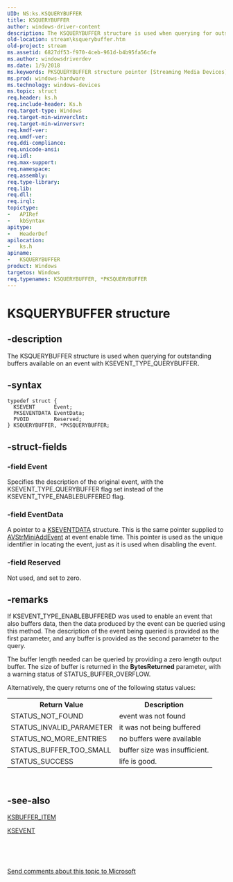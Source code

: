 ```yaml
---
UID: NS:ks.KSQUERYBUFFER
title: KSQUERYBUFFER
author: windows-driver-content
description: The KSQUERYBUFFER structure is used when querying for outstanding buffers available on an event with KSEVENT_TYPE_QUERYBUFFER.
old-location: stream\ksquerybuffer.htm
old-project: stream
ms.assetid: 6827df53-f970-4ceb-961d-b4b95fa56cfe
ms.author: windowsdriverdev
ms.date: 1/9/2018
ms.keywords: PKSQUERYBUFFER structure pointer [Streaming Media Devices], ks-struct_aa45ed01-603d-4452-8862-649a73361c48.xml, *PKSQUERYBUFFER, stream.ksquerybuffer, PKSQUERYBUFFER, KSQUERYBUFFER, ks/KSQUERYBUFFER, ks/PKSQUERYBUFFER, KSQUERYBUFFER structure [Streaming Media Devices]
ms.prod: windows-hardware
ms.technology: windows-devices
ms.topic: struct
req.header: ks.h
req.include-header: Ks.h
req.target-type: Windows
req.target-min-winverclnt: 
req.target-min-winversvr: 
req.kmdf-ver: 
req.umdf-ver: 
req.ddi-compliance: 
req.unicode-ansi: 
req.idl: 
req.max-support: 
req.namespace: 
req.assembly: 
req.type-library: 
req.lib: 
req.dll: 
req.irql: 
topictype:
-	APIRef
-	kbSyntax
apitype:
-	HeaderDef
apilocation:
-	ks.h
apiname:
-	KSQUERYBUFFER
product: Windows
targetos: Windows
req.typenames: KSQUERYBUFFER, *PKSQUERYBUFFER
---
```


# KSQUERYBUFFER structure


## -description


The KSQUERYBUFFER structure is used when querying for outstanding buffers available on an event with KSEVENT_TYPE_QUERYBUFFER<b>.</b>


## -syntax


````
typedef struct {
  KSEVENT      Event;
  PKSEVENTDATA EventData;
  PVOID        Reserved;
} KSQUERYBUFFER, *PKSQUERYBUFFER;
````


## -struct-fields




### -field Event

Specifies the description of the original event, with the KSEVENT_TYPE_QUERYBUFFER flag set instead of the KSEVENT_TYPE_ENABLEBUFFERED flag.


### -field EventData

A pointer to a <a href="..\ks\ns-ks-kseventdata.md">KSEVENTDATA</a> structure. This is the same pointer supplied to <a href="..\ks\nc-ks-pfnksaddevent.md">AVStrMiniAddEvent</a> at event enable time. This pointer is used as the unique identifier in locating the event, just as it is used when disabling the event.


### -field Reserved

Not used, and set to zero.


## -remarks


If KSEVENT_TYPE_ENABLEBUFFERED was used to enable an event that also buffers data, then the data produced by the event can be queried using this method. The description of the event being queried is provided as the first parameter, and any buffer is provided as the second parameter to the query.

The buffer length needed can be queried by providing a zero length output buffer. The size of buffer is returned in the <b>BytesReturned</b> parameter, with a warning status of STATUS_BUFFER_OVERFLOW.

Alternatively, the query returns one of the following status values:
<table>
<tr>
<th>Return Value</th>
<th>Description</th>
</tr>
<tr>
<td>
STATUS_NOT_FOUND

</td>
<td>
event was not found

</td>
</tr>
<tr>
<td>
STATUS_INVALID_PARAMETER

</td>
<td>
it was not being buffered

</td>
</tr>
<tr>
<td>
STATUS_NO_MORE_ENTRIES

</td>
<td>
no buffers were available

</td>
</tr>
<tr>
<td>
STATUS_BUFFER_TOO_SMALL

</td>
<td>
buffer size was insufficient.

</td>
</tr>
<tr>
<td>
STATUS_SUCCESS

</td>
<td>
life is good.

</td>
</tr>
</table> 



## -see-also

<a href="..\ks\ns-ks-ksbuffer_item.md">KSBUFFER_ITEM</a>

<a href="..\ks\nf-ks-ikscontrol-ksevent.md">KSEVENT</a>

 

 

<a href="mailto:wsddocfb@microsoft.com?subject=Documentation%20feedback [stream\stream]:%20KSQUERYBUFFER structure%20 RELEASE:%20(1/9/2018)&amp;body=%0A%0APRIVACY STATEMENT%0A%0AWe use your feedback to improve the documentation. We don't use your email address for any other purpose, and we'll remove your email address from our system after the issue that you're reporting is fixed. While we're working to fix this issue, we might send you an email message to ask for more info. Later, we might also send you an email message to let you know that we've addressed your feedback.%0A%0AFor more info about Microsoft's privacy policy, see http://privacy.microsoft.com/en-us/default.aspx." title="Send comments about this topic to Microsoft">Send comments about this topic to Microsoft</a>


